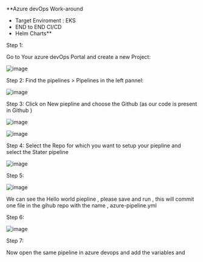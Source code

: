 
**Azure devOps Work-around
 - Target Enviroment : EKS
 - END to END CI/CD
 - Helm Charts**

Step 1: 

Go to Your azure devOps Portal and create a new Project:

   ![image](https://github.com/user-attachments/assets/9c859a3e-e215-427e-8aa3-05dd2c02c20e)


Step 2:
Find the pipelines > Pipelines in the left pannel:

![image](https://github.com/user-attachments/assets/f7986fbf-c707-4554-b041-9971cebb7be3)

Step 3: 
Click on New piepline and choose the Github (as our code is present in Github )

![image](https://github.com/user-attachments/assets/2843cb41-d8b1-4d29-aaa6-85e42b7dd420)


![image](https://github.com/user-attachments/assets/e67546a9-427f-44cd-88c9-3d6ca540aac2)


Step 4: 
Select the Repo for which you want to setup your piepline and select the Stater pipeline  

![image](https://github.com/user-attachments/assets/d3cdd8f6-3b85-425f-be3c-17fb25ecb554)


Step 5:

 ![image](https://github.com/user-attachments/assets/3cccf2be-a093-4a40-899f-c0e2f5999bd1)

 We can see the Hello world piepline , please save and run , this will commit one file in the gihub repo with the name , azure-pipeline.yml


Step 6:

![image](https://github.com/user-attachments/assets/4cf23f87-3b31-414e-af2a-d0e7368e2e08)


Step 7:

Now open the same pipeline in azure devops and add the variables and 
